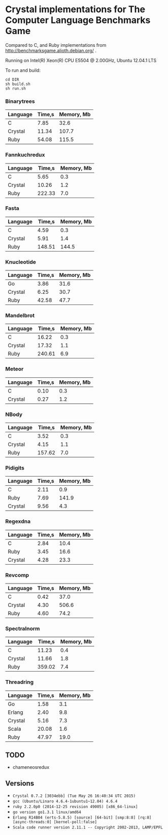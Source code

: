 # Crystal implementations for The Computer Language Benchmarks Game

Compared to C, and Ruby implementations from http://benchmarksgame.alioth.debian.org/ .

Running on Intel(R) Xeon(R) CPU E5504 @ 2.00GHz, Ubuntu 12.04.1 LTS

To run and build:
```
cd DIR
sh build.sh 
sh run.sh
```

### Binarytrees

| Language        | Time,s  | Memory, Mb |
| --------------- | ------- | ---------- |
| C               | 7.85    | 32.6       |
| Crystal         | 11.34   | 107.7      |
| Ruby            | 54.08   | 115.5      |

### Fannkuchredux

| Language        | Time,s  | Memory, Mb |
| --------------- | ------- | ---------- |
| C               | 5.65    | 0.3        |
| Crystal         | 10.26   | 1.2        |
| Ruby            | 222.33  | 7.0        |

### Fasta

| Language        | Time,s  | Memory, Mb |
| --------------- | ------- | ---------- |
| C               | 4.59    | 0.3        |
| Crystal         | 5.91    | 1.4        |
| Ruby            | 148.51  | 144.5      |

### Knucleotide

| Language        | Time,s  | Memory, Mb |
| --------------- | ------- | ---------- |
| Go              | 3.86    | 31.6       |
| Crystal         | 6.25    | 30.7       |
| Ruby            | 42.58   | 47.7       |

### Mandelbrot

| Language        | Time,s  | Memory, Mb |
| --------------- | ------- | ---------- |
| C               | 16.22   | 0.3        |
| Crystal         | 17.32   | 1.1        |
| Ruby            | 240.61  | 6.9        |

### Meteor

| Language        | Time,s  | Memory, Mb |
| --------------- | ------- | ---------- |
| C               | 0.10    | 0.3        |
| Crystal         | 0.27    | 1.2        |

### NBody

| Language        | Time,s  | Memory, Mb |
| --------------- | ------- | ---------- |
| C               | 3.52    | 0.3        |
| Crystal         | 4.15    | 1.1        |
| Ruby            | 157.62  | 7.0        |

### Pidigits

| Language        | Time,s  | Memory, Mb |
| --------------- | ------- | ---------- |
| C               | 2.11    | 0.9        |
| Ruby            | 7.69    | 141.9      |
| Crystal         | 9.56    | 4.3        |

### Regexdna

| Language        | Time,s  | Memory, Mb |
| --------------- | ------- | ---------- |
| C               | 2.84    | 10.4       |
| Ruby            | 3.45    | 16.6       |
| Crystal         | 4.28    | 23.3       |

### Revcomp

| Language        | Time,s  | Memory, Mb |
| --------------- | ------- | ---------- |
| C               | 0.42    | 37.0       |
| Crystal         | 4.30    | 506.6      |
| Ruby            | 4.60    | 74.2       |

### Spectralnorm

| Language        | Time,s  | Memory, Mb |
| --------------- | ------- | ---------- |
| C               | 11.23   | 0.4        |
| Crystal         | 11.66   | 1.8        |
| Ruby            | 359.02  | 7.4        |

### Threadring

| Language        | Time,s  | Memory, Mb |
| --------------- | ------- | ---------- |
| Go              | 1.58    | 3.1        |
| Erlang          | 2.40    | 9.8        |
| Crystal         | 5.16    | 7.3        |
| Scala           | 20.08   | 1.6        |
| Ruby            | 47.97   | 19.0       |

## TODO
* chameneosredux

## Versions
* `Crystal 0.7.2 [3034ebb] (Tue May 26 16:40:34 UTC 2015)`
* `gcc (Ubuntu/Linaro 4.6.4-1ubuntu1~12.04) 4.6.4`
* `ruby 2.2.0p0 (2014-12-25 revision 49005) [x86_64-linux]`
* `go version go1.3.1 linux/amd64`
* `Erlang R14B04 (erts-5.8.5) [source] [64-bit] [smp:8:8] [rq:8] [async-threads:0] [kernel-poll:false]`
* `Scala code runner version 2.11.1 -- Copyright 2002-2013, LAMP/EPFL`
